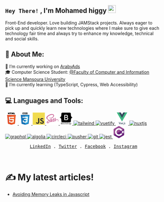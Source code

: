 ## `Hey There!` , I'm Mohamed higgy <img src="https://github.com/TheDudeThatCode/TheDudeThatCode/blob/master/Assets/Hi.gif" width="25" height="25"></img>

<p>Front-End developer. Love building JAMStack projects. Always eager to pick up and quickly learn new technologies where I make sure to give each technology fair time and always try to enhance my knowledge, technical and social skills.</p>

## 💫 About Me:
🔭 I’m currently working on [ArabyAds](https://www.arabyads.com/)<br>🎓 Computer Science Student: [@Faculty of Computer and Information Science Mansoura University](https://www.mans.edu.eg/faculty-of-computing-and-information/235-programs/computing-and-information)<br>🌱 I’m currently learning (TypeScript, Cypress, Web Accessibility)


## 💻 Languages and Tools:
<p align="left"> <a href="https://www.w3.org/html/" target="_blank" rel="noreferrer"  title="html5">
      <img
        src="https://raw.githubusercontent.com/devicons/devicon/master/icons/html5/html5-original-wordmark.svg"
        alt="html5"
        width="40"
        height="40"
      />
    </a>
    <a href="https://www.w3schools.com/css/" target="_blank" rel="noreferrer"  title="css3">
      <img
        src="https://raw.githubusercontent.com/devicons/devicon/master/icons/css3/css3-original-wordmark.svg"
        alt="css3"
        width="40"
        height="40"
      />
    </a>
    <a href="https://developer.mozilla.org/en-US/docs/Web/JavaScript"
      target="_blank"
      rel="noreferrer"  title="JavaScript"
    >
      <img
        src="https://raw.githubusercontent.com/devicons/devicon/master/icons/javascript/javascript-original.svg"
        alt="javascript"
        width="40"
        height="40"
      />
    </a>
    <a href="https://sass-lang.com" target="_blank" rel="noreferrer"  title="sass">
      <img
        src="https://raw.githubusercontent.com/devicons/devicon/master/icons/sass/sass-original.svg"
        alt="sass"
        width="40"
        height="40"
      />
    </a>
    <a href="https://getbootstrap.com" target="_blank" rel="noreferrer"  title="bootstrap">
      <img
        src="https://raw.githubusercontent.com/devicons/devicon/master/icons/bootstrap/bootstrap-plain-wordmark.svg"
        alt="bootstrap"
        width="40"
        height="40"
      />
    </a>
    <a href="https://tailwindcss.com/" target="_blank" rel="noreferrer"  title="tailwind">
      <img
        src="https://www.vectorlogo.zone/logos/tailwindcss/tailwindcss-icon.svg"
        alt="tailwind"
        width="40"
        height="40"
      />
    </a>
    <a href="https://vuetifyjs.com/en/" target="_blank" rel="noreferrer"  title="vuetify">
      <img
        src="https://bestofjs.org/logos/vuetify.svg"
        alt="vuetify"
        width="40"
        height="40"
      />
    </a>
    <a href="https://vuejs.org/" target="_blank" rel="noreferrer"  title="vuejs">
      <img
        src="https://raw.githubusercontent.com/devicons/devicon/master/icons/vuejs/vuejs-original-wordmark.svg"
        alt="vuejs"
        width="40"
        height="40"
      />
    </a>
    <a href="https://nuxtjs.org/" target="_blank" rel="noreferrer"  title="nuxtjs">
      <img
        src="https://www.vectorlogo.zone/logos/nuxtjs/nuxtjs-icon.svg"
        alt="nuxtjs"
        width="40"
        height="40"
      />
    </a>
    <a href="https://graphql.org" target="_blank" rel="noreferrer"  title="graphql">
      <img
        src="https://www.vectorlogo.zone/logos/graphql/graphql-icon.svg"
        alt="graphql"
        width="40"
        height="40"
      />
    </a>
    <a href="https://www.algolia.com/" target="_blank" rel="noreferrer"  title="algolia">
      <img
        src="https://www.vectorlogo.zone/logos/algolia/algolia-icon.svg"
        alt="algolia"
        width="40"
        height="40"
      />
    </a>
    <a href="https://circleci.com/" target="_blank" rel="noreferrer"  title="circleci">
      <img
        src="https://www.vectorlogo.zone/logos/circleci/circleci-icon.svg"
        alt="circleci"
        width="40"
        height="40"
      />
    </a>
    <a href="https://pusher.com/" target="_blank" rel="noreferrer"  title="pusher">
      <img
        src="https://avatars.githubusercontent.com/u/739550?s=280&v=4"
        alt="pusher"
        width="40"
        height="40"
      />
    </a>
    <a href="https://git-scm.com/" target="_blank" rel="noreferrer"  title="git">
      <img
        src="https://www.vectorlogo.zone/logos/git-scm/git-scm-icon.svg"
        alt="git"
        width="40"
        height="40"
      />
    </a>
    <!-- <a href="https://www.cypress.io" target="_blank" rel="noreferrer"  title="html5">
      <img
        src="https://raw.githubusercontent.com/simple-icons/simple-icons/6e46ec1fc23b60c8fd0d2f2ff46db82e16dbd75f/icons/cypress.svg"
        alt="cypress"
        width="40"
        height="40"
      />
    </a> -->
    <a href="https://jestjs.io" target="_blank" rel="noreferrer"  title="jest">
      <img
        src="https://www.vectorlogo.zone/logos/jestjsio/jestjsio-icon.svg"
        alt="jest"
        width="40"
        height="40"
      />
    </a>
    <!-- <a href="https://circleci.com" target="_blank" rel="noreferrer"  title="html5">
      <img
        src="https://www.vectorlogo.zone/logos/circleci/circleci-icon.svg"
        alt="circleci"
        width="40"
        height="40"
      />
    </a> -->
    <a href="https://www.w3schools.com/cs/" target="_blank" rel="noreferrer"  title="csharp">
      <img
        src="https://raw.githubusercontent.com/devicons/devicon/master/icons/csharp/csharp-original.svg"
        alt="csharp"
        width="40"
        height="40"
      />
    </a> </p>

<p align="center">
  <samp>
    <a href="https://www.linkedin.com/in/mohamedhiggy/">LinkedIn</a> .
    <a href="https://twitter.com/mohamed_higgy">Twitter</a> .
    <a href="https://www.facebook.com/Hagooog">Facebook</a> .
    <a href="https://www.instagram.com/mmohamedhiggy">Instagram</a>
  </samp>
</p>

<br />

# ✍ My latest articles!
<!-- BLOG:START -->
- [Avoiding Memory Leaks in Javascript](https://higgy.hashnode.dev/avoiding-memory-leaks-in-javascript)
